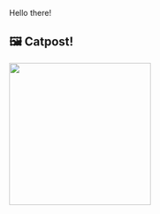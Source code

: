 Hello there!



## 🖼️ Catpost!

<sub>
    <img src="https://cdn2.thecatapi.com/images/b7b.jpg" height="256">
</sub>

